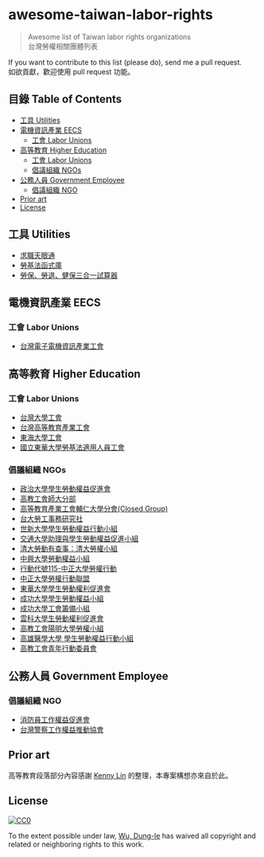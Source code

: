 # awesome-taiwan-labor-rights
> Awesome list of Taiwan labor rights organizations  
> 台灣勞權相關團體列表

If you want to contribute to this list (please do), send me a pull request.  
如欲貢獻，歡迎使用 pull request 功能。

## 目錄 Table of Contents

- [工具 Utilities](#util)
- [電機資訊產業 EECS](#eecs)
	- [工會 Labor Unions](#eecs-lu)
- [高等教育 Higher Education](#edu)
	- [工會 Labor Unions](#edu-lu)
	- [倡議組織 NGOs](#edu-ngo)
- [公務人員 Government Employee](#ge)
	- [倡議組織 NGO](#ge-ngo)
- [Prior art](#prior-art)
- [License](#license)


<a name="util" />

## 工具 Utilities

- [求職天眼通](https://www.facebook.com/clairvoyance4job/)
- [勞基法函式庫](https://github.com/g0v/labor-standards-tw)
- [勞保、勞退、健保三合一試算器](http://tw0517tw.github.io/labor-cost/)

<a name="eecs" />

## 電機資訊產業 EECS

<a name="eecs-lu" />

### 工會 Labor Unions

- [台灣電子電機資訊產業工會](http://www.tueeit.org.tw/)

<a name="edu" />

## 高等教育 Higher Education

<a name="edu-lu" />

### 工會 Labor Unions

- [台灣大學工會](https://www.facebook.com/ntu.laborunion/)
- [台灣高等教育產業工會](https://www.facebook.com/20120218theunion/)
- [東海大學工會](https://www.facebook.com/THULaborUnion/) 
- [國立東華大學勞基法適用人員工會](https://www.facebook.com/NDHULaborUnion/)

<a name="edu-ngo" />

### 倡議組織 NGOs

- [政治大學學生勞動權益促進會](https://www.facebook.com/nccuslra/)
- [高教工會師大分部](https://www.facebook.com/thentnu/)
- [高等教育產業工會輔仁大學分會(Closed Group)](https://www.facebook.com/groups/464882496973324/)
- [台大勞工事務研究社](https://www.facebook.com/groups/169615029829718/)
- [世新大學學生勞動權益行動小組](https://www.facebook.com/laborrights.shu/)
- [交通大學助理與學生勞動權益促進小組](https://www.facebook.com/laborrights.nctu/)
- [清大勞動有查事：清大勞權小組](https://www.facebook.com/%E6%B8%85%E5%A4%A7%E5%8B%9E%E5%8B%95%E6%9C%89%E6%9F%A5%E4%BA%8B%E6%B8%85%E5%A4%A7%E5%8B%9E%E6%AC%8A%E5%B0%8F%E7%B5%84-904013643008383/)
- [中興大學勞動權益小組](https://www.facebook.com/NCHULabourOrganization/)
- [行動代號115-中正大學勞權行動](https://www.facebook.com/CCULaborRights/)
- [中正大學勞權行動聯盟](https://www.facebook.com/CCULRAA/)
- [東華大學學生勞動權利促進會](https://www.facebook.com/ndhulabourmovement/)
- [成功大學學生勞動權益小組](https://www.facebook.com/NckuLabourRights/)
- [成功大學工會籌備小組](https://www.facebook.com/NCKUlaborunion/)
- [雲科大學生勞動權利促進會]()
- [高教工會陽明大學勞權小組](https://www.facebook.com/laborrights.ymu/)
- [高雄醫學大學 學生勞動權益行動小組](https://www.facebook.com/%E9%AB%98%E9%9B%84%E9%86%AB%E5%AD%B8%E5%A4%A7%E5%AD%B8-%E5%AD%B8%E7%94%9F%E5%8B%9E%E5%8B%95%E6%AC%8A%E7%9B%8A%E8%A1%8C%E5%8B%95%E5%B0%8F%E7%B5%84-414309345379202/)
- [高教工會青年行動委員會](https://www.facebook.com/youth.theunion/)

<a name="ge" />

## 公務人員 Government Employee

<a name="ge-ngo" />

### 倡議組織 NGO

- [消防員工作權益促進會](https://www.facebook.com/savefirefighters)
- [台灣警察工作權益推動協會](https://www.facebook.com/policeright.tw/)

## Prior art

高等教育段落部分內容感謝 [Kenny Lin](https://www.facebook.com/notes/kenny-lin/台灣各大專校院工會學生勞權組織列表/10154615663318362) 的整理，本專案構想亦來自於此。

## License

[![CC0](https://licensebuttons.net/p/zero/1.0/88x31.png)](https://creativecommons.org/publicdomain/zero/1.0/)

To the extent possible under law, [Wu, Dung-Ie](https://github.com/tw0517tw) has waived all copyright and related or neighboring rights to this work.
